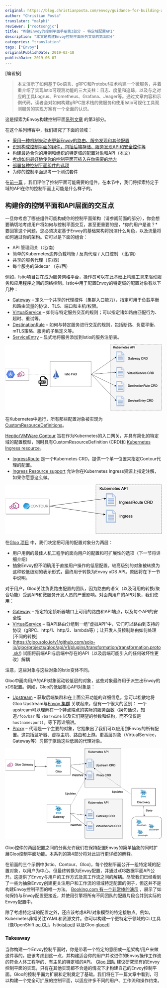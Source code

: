 ```yaml
---
original: https://blog.christianposta.com/envoy/guidance-for-building-a-control-plane-for-envoy-domain-specific-configuration-api/
author: "Christian Posta"
translator: "malphi"
reviewer: ["rootsongjc"]
title: "构建Envoy的控制平面手册第3部分 - 特定域配置API"
description: "本文是构建Envoy控制平面系列文章的第3部分"
categories: "translation"
tags: ["Envoy"]
originalPublishDate: 2019-02-18
publishDate: 2019-06-07
---
```


[编者按]

> 本文演示了如何基于Go语言、gRPC和Protobuf技术构建一个微服务，并着重介绍了实现Istio可观测功能的三大支柱：日志、度量和追踪，以及与之对应的工具Logrus、Prometheus、Grafana、Jeager等。通过文章内容和示例代码，读者会对如何构建gRPC技术栈的微服务和使用Istio可视化工具观测服务的实现方案有一个全面的认识。

这是探索为Envoy构建控制平面[系列文章](https://blog.christianposta.com/envoy/guidance-for-building-a-control-plane-to-manage-envoy-proxy-based-infrastructure/) 的第3部分。

在这个系列博客中，我们研究了下面的领域：

- [采用一种机制来动态更新Envoy的路由、服务发现和其他配置](https://blog.christianposta.com/envoy/guidance-for-building-a-control-plane-to-manage-envoy-proxy-based-infrastructure/)
- [识别构成控制平面的组件，包括后端存储、服务发现API和安全控件等](https://blog.christianposta.com/envoy/guidance-for-building-a-control-plane-for-envoy-identify-components/)
- 构建最适合你的用例和组织的特定域的配置对象和API（本文）
- [考虑如何最好地使你的控制平面可插入在你需要的地方](https://blog.christianposta.com/guidance-for-building-a-control-plane-for-envoy-build-for-pluggability/)
- [部署各种控制平面组件的选项](https://blog.christianposta.com/guidance-for-building-a-control-plane-for-envoy-deployment-tradeoffs/)
- 为你的控制平面思考一个测试套件

在[前一篇](https://blog.christianposta.com/envoy/guidance-for-building-a-control-plane-for-envoy-identify-components/) ，我们评估了控制平面可能需要的组件。在本节中，我们将探索特定于域的API在你的控制平面上可能是什么样子的。

## 构建你的控制平面和API层面的交互点

一旦你考虑了哪些组件可能构成你的控制平面架构（请参阅前面的部分），你会想要确切地考虑用户将如何与控制平面交互，甚至更重要的是，*你的用户是谁？*要回答这个问题，您必须决定基于Envoy的基础架构将扮演什么角色，以及流量将如何通过你的架构。它可以是下面的组合：

- API 管理网关（北/南）
- 简单的Kubernetes边界负载均衡 / 反向代理 / 入口控制 （北/南）
- 共享的服务代理（东/西）
- 每个服务的Sidecar （东/西）

例如，Istio项目旨在成为服务网格平台，操作员可以在此基础上构建工具来驱动服务和应用程序之间的网络控制。Istio中用于配置Envoy的特定域的配置对象有以下几种：

- [Gateway](https://istio.io/docs/reference/config/istio.networking.v1alpha3/#Gateway) – 定义一个共享的代理控件（集群入口能力），指定可用于负载平衡和路由流量的协议、TLS、端口和主机/权限。
- [VirtualService](https://istio.io/docs/reference/config/istio.networking.v1alpha3/#VirtualService) – 如何与特定服务交互的规则；可以指定诸如路由匹配行为、超时、重试等。
- [DestinationRule](https://istio.io/docs/reference/config/istio.networking.v1alpha3/#DestinationRule) – 如何与特定服务进行交互的规则，包括断路、负载平衡、mTLS策略、服务的子集定义等。
- [ServiceEntry](https://istio.io/docs/reference/config/istio.networking.v1alpha3/#ServiceEntry) – 显式地将服务添加到Istio的服务注册表。

![img](istio-crd-pilot.png)

在Kubernetes中运行，所有那些配置对象被实现为[CustomResourceDefinitions](https://kubernetes.io/docs/concepts/extend-kubernetes/api-extension/custom-resources/)。

[Heptio/VMWare Contour](https://github.com/heptio/contour) 旨在作为Kubernetes的入口网关，并具有简化的特定域的配置模型，同时具有CustomResourceDefinition (CRD)和 [Kubernetes Ingress resource](https://kubernetes.io/docs/concepts/services-networking/ingress/)。

- [IngressRoute](https://github.com/heptio/contour/blob/master/docs/ingressroute.md) 是一个Kubernetes CRD，提供一个单一位置来指定Contour代理的配置。 
- [Ingress Resource support](https://github.com/heptio/contour/blob/master/docs/annotations.md) 允许你在Kubernetes Ingress资源上指定注解，如果你愿意这么做。

![img](contour-crd.png)

在[Gloo 项目](https://gloo.solo.io/) 中，我们决定把可用的配置对象分为两层：

- 用户用例的最佳人机工程学的面向用户的配置和可扩展性的选项（下一节将详细介绍）
- 抽象Envoy但不明确用于直接用户操作的低层配置。较高级别的对象被转换为这种较低级别的表示形式，最终用于转换为Envoy xDS API。原因将在下一节中说明。

对于用户，Gloo关注负责路由配置的团队，因为路由的语义（以及可用的转换/聚合功能）受到API和微服务开发人员的严重影响。对面向用户的API对象，我们使用：

- [Gateway](https://gloo.solo.io/v1/github.com/solo-io/gloo/projects/gateway/api/v1/gateway.proto.sk/) – 指定特定侦听器端口上可用的路由和API端点，以及每个API的安全性
- [VirtualService](https://gloo.solo.io/v1/github.com/solo-io/gloo/projects/gateway/api/v1/virtual_service.proto.sk/) – 将API路由分组到一组“虚拟API”中，它们可以路由到支持的协议（gRPC、http/1、http/2、lambda等）；让开发人员控制路由如何处理[不同的转换]
- (https://gloo.solo.io/v1/github.com/solo-io/gloo/projects/gloo/api/v1/plugins/transformation/transformation.proto.sk/) 试图将前端API与后端中存在的API（以及后端可能引入的任何破坏性更改）解耦

注意，这些对象与这些对象的Istio变体不同。

Gloo中面向用户的API对象驱动较低层的对象，这些对象最终用于派生出Envoy的xDS配置。例如，Gloo的低层核心API对象是：

- [Upstream](https://gloo.solo.io/v1/github.com/solo-io/gloo/projects/gloo/api/v1/upstream.proto.sk/) – 获取后端集群和在上面公开功能的详细信息。您可以松散地将Gloo Upstream与[Envoy 集群](https://www.envoyproxy.io/docs/envoy/latest/api-v2/api/v2/cds.proto) 关联起来，但有一个很大的区别： 一个upstream可以理解在一个特点端点的实际的服务函数（换句话说，知道`/foo/bar` 和 `/bar/wine` 以及它们期望的参数和结构，而不仅仅是`hostname:port`）。等下再详细讲。
- [Proxy](https://gloo.solo.io/v1/github.com/solo-io/gloo/projects/gloo/api/v1/proxy.proto.sk/) – 代理是一个主要的对象，它抽象出了我们可以应用到Envoy的所有配置。这包括监听器、虚拟主机、路由和上游。更高层对象（VirtualService，Gateway等）习惯于驱动这些低层的代理对象。

![img](gloo-crd.png)

Gloo控件的两层配置之间的分离允许我们在保持配置Envoy的简单抽象的同时扩展Gloo控制平面功能。本系列的第4部分将对此进行更详细的解释。

在前面的三个示例中(Istio、Contour、Gloo)，每个控制平面公开一组特定域的配置对象，以用户为中心，但最终转换为Envoy配置，并通过xDS数据平面API公开。这提供了Envoy与用户的工作方式及其工作流之间的解耦。尽管我们已经看到了一些为抽象Envoy创建更关注用户和工作流的领域特定配置的例子，但这并不是构建Envoy控制平面的唯一方法。 [Booking.com 有一个非常棒的演示](https://www.slideshare.net/IvanKruglov/ivan-kruglov-introducing-envoybased-service-mesh-at-bookingcom-version-7) ，展示了如何保持与Envoy配置更接近，并使用引擎将所有不同团队的配置片段合并到实际的Envoy配置中。

除了考虑特定域的配置之外，还应该考虑API/对象模型的特定接触点。例如，Kubernetes非常关注YAML和资源文件。你可以构建一个更特定于领域的CLI工具（像OpenShift [oc CLI](https://docs.openshift.com/enterprise/3.2/dev_guide/new_app.html#dev-guide-new-app)，Istio[istioctl](https://istio.io/docs/reference/commands/istioctl/) 以及Gloo [glooctl](https://gloo.solo.io/cli/glooctl/)

### Takeaway

当你构建一个Envoy控制平面时，你是带着一个特定的意图或一组架构/用户来做这件事的。应该考虑到这一点，并构建适合你的用户并改进你的Envoy操作工作流的符合人体工程学的、有主见的特定域的API。 [Gloo 团队](https://github.com/solo-io/gloo/graphs/contributors) 建议研究现有的Envoy控制平面的实现，只有在其他实现都不合适的情况下才构建自己的Envoy控制平面。Gloo的控制平面为扩展和定制奠定了基础。我们将在下一篇文章中看到，可以构建一个完全可扩展的控制平面，以适应许多不同的用户、工作流和操作约束。